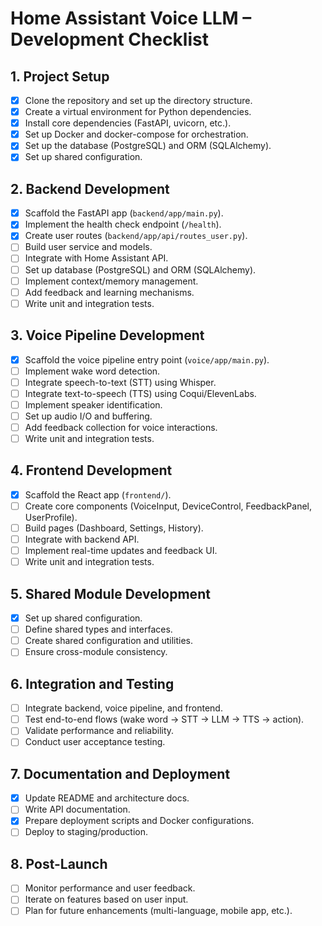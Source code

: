 # Home Assistant Voice LLM – Development Checklist

## 1. Project Setup
- [x] Clone the repository and set up the directory structure.
- [x] Create a virtual environment for Python dependencies.
- [x] Install core dependencies (FastAPI, uvicorn, etc.).
- [x] Set up Docker and docker-compose for orchestration.
- [x] Set up the database (PostgreSQL) and ORM (SQLAlchemy).
- [x] Set up shared configuration.

## 2. Backend Development
- [x] Scaffold the FastAPI app (`backend/app/main.py`).
- [x] Implement the health check endpoint (`/health`).
- [x] Create user routes (`backend/app/api/routes_user.py`).
- [ ] Build user service and models.
- [ ] Integrate with Home Assistant API.
- [ ] Set up database (PostgreSQL) and ORM (SQLAlchemy).
- [ ] Implement context/memory management.
- [ ] Add feedback and learning mechanisms.
- [ ] Write unit and integration tests.

## 3. Voice Pipeline Development
- [x] Scaffold the voice pipeline entry point (`voice/app/main.py`).
- [ ] Implement wake word detection.
- [ ] Integrate speech-to-text (STT) using Whisper.
- [ ] Integrate text-to-speech (TTS) using Coqui/ElevenLabs.
- [ ] Implement speaker identification.
- [ ] Set up audio I/O and buffering.
- [ ] Add feedback collection for voice interactions.
- [ ] Write unit and integration tests.

## 4. Frontend Development
- [x] Scaffold the React app (`frontend/`).
- [ ] Create core components (VoiceInput, DeviceControl, FeedbackPanel, UserProfile).
- [ ] Build pages (Dashboard, Settings, History).
- [ ] Integrate with backend API.
- [ ] Implement real-time updates and feedback UI.
- [ ] Write unit and integration tests.

## 5. Shared Module Development
- [x] Set up shared configuration.
- [ ] Define shared types and interfaces.
- [ ] Create shared configuration and utilities.
- [ ] Ensure cross-module consistency.

## 6. Integration and Testing
- [ ] Integrate backend, voice pipeline, and frontend.
- [ ] Test end-to-end flows (wake word → STT → LLM → TTS → action).
- [ ] Validate performance and reliability.
- [ ] Conduct user acceptance testing.

## 7. Documentation and Deployment
- [x] Update README and architecture docs.
- [ ] Write API documentation.
- [x] Prepare deployment scripts and Docker configurations.
- [ ] Deploy to staging/production.

## 8. Post-Launch
- [ ] Monitor performance and user feedback.
- [ ] Iterate on features based on user input.
- [ ] Plan for future enhancements (multi-language, mobile app, etc.). 